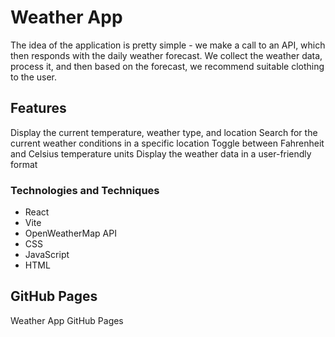 # Weather App

The idea of the application is pretty simple - we make a call to an API, which then responds with the daily weather forecast. We collect the weather data, process it, and then based on the forecast, we recommend suitable clothing to the user.

## Features

Display the current temperature, weather type, and location
Search for the current weather conditions in a specific location
Toggle between Fahrenheit and Celsius temperature units
Display the weather data in a user-friendly format

### Technologies and Techniques

- React
- Vite
- OpenWeatherMap API
- CSS
- JavaScript
- HTML

## GitHub Pages

Weather App GitHub Pages
